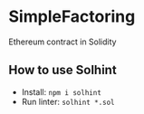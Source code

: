 # SimpleFactoring
Ethereum contract in Solidity

## How to use Solhint
- Install: `npm i solhint`
- Run linter: `solhint *.sol`
